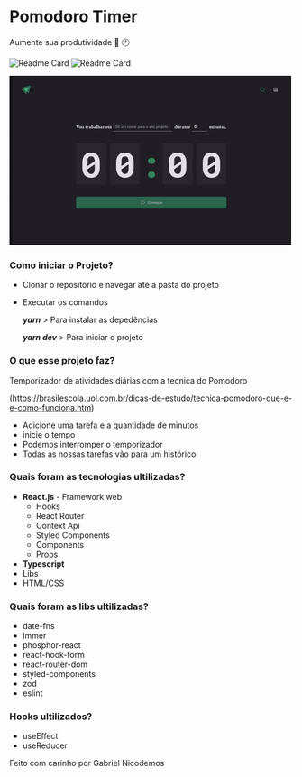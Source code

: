 # Pomodoro Timer

Aumente sua produtividade :apple: :clock1:

![Readme Card](https://img.shields.io/badge/React.js-20232A?style=for-the-badge&logo=react&logoColor=61DAFB)
![Readme Card](https://img.shields.io/badge/Typescript-20232A?style=for-the-badge&logo=react&logoColor=61DAFB)

 <img src="https://github.com/GabrielNicodemos/pomodoro-timer/blob/master/public/podomoro-timer.gif" width="500" height="300">
 
### Como iniciar o Projeto?
- Clonar o repositório e navegar até a pasta do projeto
- Executar os comandos 
  
  ***yarn*** > Para instalar as depedências
  
  ***yarn dev*** > Para iniciar o projeto


### O que esse projeto faz?
Temporizador de atividades diárias com a tecnica do Pomodoro 

(https://brasilescola.uol.com.br/dicas-de-estudo/tecnica-pomodoro-que-e-e-como-funciona.htm)
  - Adicione uma tarefa e a quantidade de minutos 
  - inicie o tempo
  - Podemos interromper o temporizador
  - Todas as nossas tarefas vão para um histórico


### Quais foram as tecnologias ultilizadas?
- **React.js** - Framework web
  - Hooks
  - React Router
  - Context Api
  - Styled Components
  - Components
  - Props
- **Typescript**
- Libs
- HTML/CSS

### Quais foram as libs ultilizadas?
   - date-fns
   - immer
   - phosphor-react
   - react-hook-form
   - react-router-dom
   - styled-components
   - zod
   - eslint
   
### Hooks ultilizados?
 - useEffect
 - useReducer





Feito com carinho por Gabriel Nicodemos 


